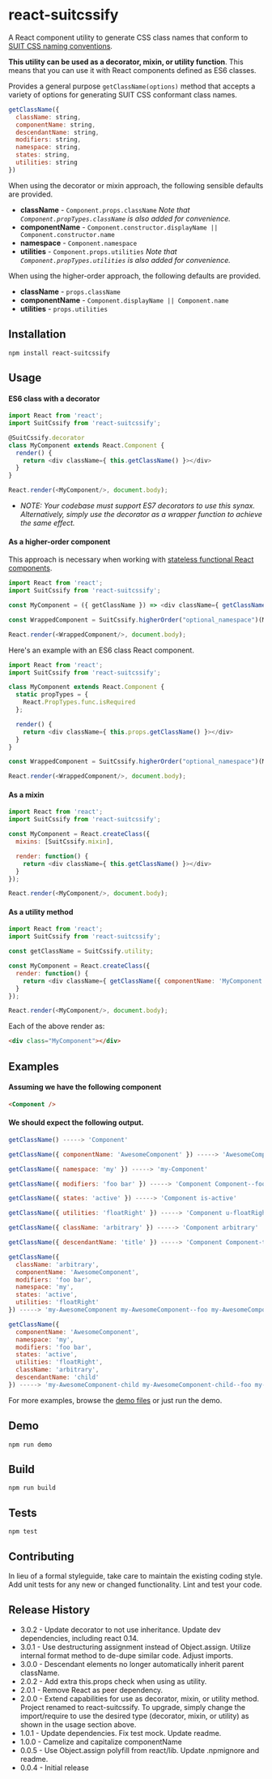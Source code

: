 # react-suitcssify

A React component utility to generate CSS class names that conform to [SUIT CSS naming conventions](https://github.com/suitcss/suit/blob/master/doc/naming-conventions.md).

__This utility can be used as a decorator, mixin, or utility function__.
This means that you can use it with React components defined as ES6 classes.

Provides a general purpose `getClassName(options)` method that accepts a variety of options for generating SUIT CSS conformant class names.

```JavaScript
getClassName({
  className: string,
  componentName: string,
  descendantName: string,
  modifiers: string,
  namespace: string,
  states: string,
  utilities: string
})
```

When using the decorator or mixin approach, the following sensible defaults are provided.

* __className__  - `Component.props.className`  _Note that `Component.propTypes.className` is also added for convenience._
* __componentName__ - `Component.constructor.displayName || Component.constructor.name`
* __namespace__ - `Component.namespace`
* __utilities__ - `Component.props.utilities`  _Note that `Component.propTypes.utilities` is also added for convenience._

When using the higher-order approach, the following defaults are provided.

* __className__  - `props.className`
* __componentName__ - `Component.displayName || Component.name`
* __utilities__ - `props.utilities`

## Installation

```
npm install react-suitcssify
```

## Usage

#### ES6 class with a decorator

```JavaScript
import React from 'react';
import SuitCssify from 'react-suitcssify';

@SuitCssify.decorator
class MyComponent extends React.Component {
  render() {
    return <div className={ this.getClassName() }></div>
  }
}

React.render(<MyComponent/>, document.body);
```
* _NOTE: Your codebase must support ES7 decorators to use this synax.  Alternatively, simply use the decorator as a wrapper function to achieve the same effect._

#### As a higher-order component

This approach is necessary when working with [stateless functional React components](https://facebook.github.io/react/blog/2015/10/07/react-v0.14.html#stateless-functional-components).

```JavaScript
import React from 'react';
import SuitCssify from 'react-suitcssify';

const MyComponent = ({ getClassName }) => <div className={ getClassName() }></div>;

const WrappedComponent = SuitCssify.higherOrder("optional_namespace")(MyComponent);

React.render(<WrappedComponent/>, document.body);
```

Here's an example with an ES6 class React component.

```JavaScript
import React from 'react';
import SuitCssify from 'react-suitcssify';

class MyComponent extends React.Component {
  static propTypes = {
    React.PropTypes.func.isRequired
  };

  render() {
    return <div className={ this.props.getClassName() }></div>
  }
}

const WrappedComponent = SuitCssify.higherOrder("optional_namespace")(MyComponent);

React.render(<WrappedComponent/>, document.body);
```

#### As a mixin

```JavaScript
import React from 'react';
import SuitCssify from 'react-suitcssify';

const MyComponent = React.createClass({
  mixins: [SuitCssify.mixin],

  render: function() {
    return <div className={ this.getClassName() }></div>
  }
});

React.render(<MyComponent/>, document.body);
```

#### As a utility method

```JavaScript
import React from 'react';
import SuitCssify from 'react-suitcssify';

const getClassName = SuitCssify.utility;

const MyComponent = React.createClass({
  render: function() {
    return <div className={ getClassName({ componentName: 'MyComponent' }) }></div>
  }
});

React.render(<MyComponent/>, document.body);
```


Each of the above render as:

```html
<div class="MyComponent"></div>
```

## Examples

#### Assuming we have the following component

```HTML
<Component />
```

#### We should expect the following output.

```JavaScript
getClassName() -----> 'Component'

getClassName({ componentName: 'AwesomeComponent' }) -----> 'AwesomeComponent'

getClassName({ namespace: 'my' }) -----> 'my-Component'

getClassName({ modifiers: 'foo bar' }) -----> 'Component Component--foo Component--bar'

getClassName({ states: 'active' }) -----> 'Component is-active'

getClassName({ utilities: 'floatRight' }) -----> 'Component u-floatRight'

getClassName({ className: 'arbitrary' }) -----> 'Component arbitrary'

getClassName({ descendantName: 'title' }) -----> 'Component Component-title'

getClassName({
  className: 'arbitrary',
  componentName: 'AwesomeComponent',
  modifiers: 'foo bar',
  namespace: 'my',
  states: 'active',
  utilities: 'floatRight'
}) -----> 'my-AwesomeComponent my-AwesomeComponent--foo my-AwesomeComponent--bar is-active u-floatRight arbitrary'

getClassName({
  componentName: 'AwesomeComponent',
  namespace: 'my',
  modifiers: 'foo bar',
  states: 'active',
  utilities: 'floatRight',
  className: 'arbitrary',
  descendantName: 'child'
}) -----> 'my-AwesomeComponent-child my-AwesomeComponent-child--foo my-AwesomeComponent-child--bar is-active u-floatRight arbitrary'

```

For more examples, browse the [demo files](https://github.com/brentertz/react-suitcss-mixin/blob/master/demo) or just run the demo.

## Demo

```
npm run demo
```

## Build

```
npm run build
```

## Tests

```
npm test
```

## Contributing

In lieu of a formal styleguide, take care to maintain the existing coding style. Add unit tests for any new or changed functionality. Lint and test your code.

## Release History

* 3.0.2 - Update decorator to not use inheritance.  Update dev dependencies, including react 0.14.
* 3.0.1 - Use destructuring assignment instead of Object.assign.  Utilize internal format method to de-dupe similar code.  Adjust imports.
* 3.0.0 - Descendant elements no longer automatically inherit parent className.
* 2.0.2 - Add extra this.props check when using as utility.
* 2.0.1 - Remove React as peer dependency.
* 2.0.0 - Extend capabilities for use as decorator, mixin, or utility method. Project renamed to react-suitcssify.  To upgrade, simply change the import/require to use the desired type (decorator, mixin, or utility) as shown in the usage section above.
* 1.0.1 - Update dependencies. Fix test mock. Update readme.
* 1.0.0 - Camelize and capitalize componentName
* 0.0.5 - Use Object.assign polyfill from react/lib. Update .npmignore and readme.
* 0.0.4 - Initial release

